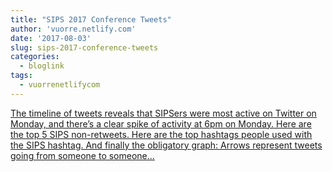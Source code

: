 ```yaml
---
title: "SIPS 2017 Conference Tweets"
author: 'vuorre.netlify.com'
date: '2017-08-03'
slug: sips-2017-conference-tweets
categories:
  - bloglink
tags:
  - vuorrenetlifycom
---
```


[The timeline of tweets reveals that SIPSers were most active on Twitter on Monday, and there’s a clear spike of activity at 6pm on Monday. Here are the top 5 SIPS non-retweets. Here are the top hashtags people used with the SIPS hashtag. And finally the obligatory graph: Arrows represent tweets going from someone to someone...<click to read more>](https://vuorre.netlify.com/post/2017/sips-2017-conference-tweets/)

